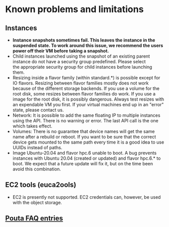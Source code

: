 # Known problems and limitations

## Instances

-   **Instance snapshots sometimes fail. This leaves the instance in
    the suspended state. To work around this issue, we recommend the users
    power off their VM before taking a snapshot.**
-   Child instances launched using the snapshot of an existing parent
    instance do not have a security group predefined. 
    Please select the appropriate security group for
    child instances before launching them.
-   Resizing inside a flavor family (within standard.\*) is
    possible  except for IO flavors. Resizing between flavor
    families mostly does not work because of the different storage
    backends. If you use a volume for the root disk, some resizes
    between flavor families do work. If you use a image for the root disk,
    it is possibly dangerous. Always test resizes with an expendable VM you
    first. If your virtual machines end up in an "error"
    state, please contact us.
-   Network: It is possible to add the same floating IP to multiple
    instances using the API. There is no warning or error. The last
    API call is the one which takes effect.
-   Volumes: There is no guarantee that device names will get the same
    name after a rebuild or reboot. If you want to be sure that the
    correct device gets mounted to the same path every time it is a good
    idea to use UUIDs instead of paths.
-   Image Ubuntu-20.04 and flavor hpc.6 unable to boot. A bug prevents
    instances with Ubuntu 20.04 (created or updated) and flavor hpc.6.*
    to boot. We expect that a future update will fix it, but on the time
    been avoid this combination.

## EC2 tools (euca2ools)


-   EC2 is presently not supported. EC2 credentials can, however, be
    used with the object storage.

## [Pouta FAQ entries](../../../support/faq/#pouta)

